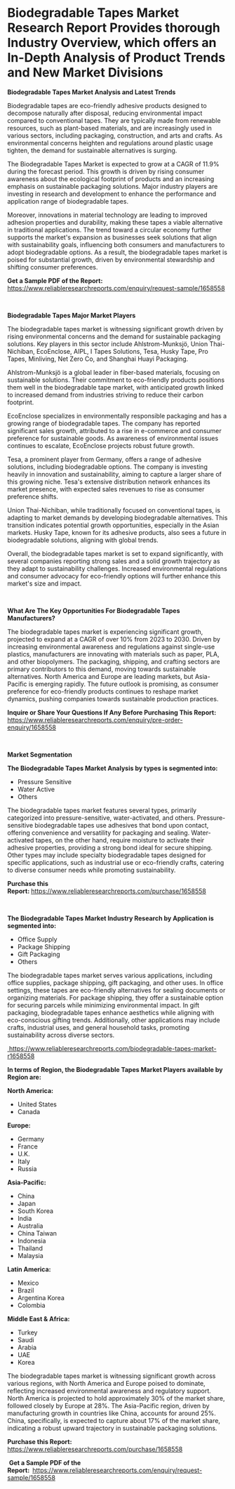 <p><h1>Biodegradable Tapes Market Research Report Provides thorough Industry Overview, which offers an In-Depth Analysis of Product Trends and New Market Divisions</h1></p><p><strong>Biodegradable Tapes Market Analysis and Latest Trends</strong></p>
<p><p>Biodegradable tapes are eco-friendly adhesive products designed to decompose naturally after disposal, reducing environmental impact compared to conventional tapes. They are typically made from renewable resources, such as plant-based materials, and are increasingly used in various sectors, including packaging, construction, and arts and crafts. As environmental concerns heighten and regulations around plastic usage tighten, the demand for sustainable alternatives is surging.</p><p>The Biodegradable Tapes Market is expected to grow at a CAGR of 11.9% during the forecast period. This growth is driven by rising consumer awareness about the ecological footprint of products and an increasing emphasis on sustainable packaging solutions. Major industry players are investing in research and development to enhance the performance and application range of biodegradable tapes. </p><p>Moreover, innovations in material technology are leading to improved adhesion properties and durability, making these tapes a viable alternative in traditional applications. The trend toward a circular economy further supports the market's expansion as businesses seek solutions that align with sustainability goals, influencing both consumers and manufacturers to adopt biodegradable options. As a result, the biodegradable tapes market is poised for substantial growth, driven by environmental stewardship and shifting consumer preferences.</p></p>
<p><strong>Get a Sample PDF of the Report:&nbsp;</strong> <a href="https://www.reliableresearchreports.com/enquiry/request-sample/1658558?utm_campaign=40&utm_medium=2&utm_source=Github&utm_content=ia&utm_term=19042025&utm_id=biodegradable-tapes">https://www.reliableresearchreports.com/enquiry/request-sample/1658558</a></p>
<p>&nbsp;</p>
<p><strong>Biodegradable Tapes Major Market Players</strong></p>
<p><p>The biodegradable tapes market is witnessing significant growth driven by rising environmental concerns and the demand for sustainable packaging solutions. Key players in this sector include Ahlstrom-Munksjö, Union Thai-Nichiban, EcoEnclose, AIPL, I Tapes Solutions, Tesa, Husky Tape, Pro Tapes, Minliving, Net Zero Co, and Shanghai Huayi Packaging.</p><p>Ahlstrom-Munksjö is a global leader in fiber-based materials, focusing on sustainable solutions. Their commitment to eco-friendly products positions them well in the biodegradable tape market, with anticipated growth linked to increased demand from industries striving to reduce their carbon footprint.</p><p>EcoEnclose specializes in environmentally responsible packaging and has a growing range of biodegradable tapes. The company has reported significant sales growth, attributed to a rise in e-commerce and consumer preference for sustainable goods. As awareness of environmental issues continues to escalate, EcoEnclose projects robust future growth.</p><p>Tesa, a prominent player from Germany, offers a range of adhesive solutions, including biodegradable options. The company is investing heavily in innovation and sustainability, aiming to capture a larger share of this growing niche. Tesa's extensive distribution network enhances its market presence, with expected sales revenues to rise as consumer preference shifts.</p><p>Union Thai-Nichiban, while traditionally focused on conventional tapes, is adapting to market demands by developing biodegradable alternatives. This transition indicates potential growth opportunities, especially in the Asian markets. Husky Tape, known for its adhesive products, also sees a future in biodegradable solutions, aligning with global trends.</p><p>Overall, the biodegradable tapes market is set to expand significantly, with several companies reporting strong sales and a solid growth trajectory as they adapt to sustainability challenges. Increased environmental regulations and consumer advocacy for eco-friendly options will further enhance this market's size and impact.</p></p>
<p>&nbsp;</p>
<p><strong>What Are The Key Opportunities For Biodegradable Tapes Manufacturers?</strong></p>
<p><p>The biodegradable tapes market is experiencing significant growth, projected to expand at a CAGR of over 10% from 2023 to 2030. Driven by increasing environmental awareness and regulations against single-use plastics, manufacturers are innovating with materials such as paper, PLA, and other biopolymers. The packaging, shipping, and crafting sectors are primary contributors to this demand, moving towards sustainable alternatives. North America and Europe are leading markets, but Asia-Pacific is emerging rapidly. The future outlook is promising, as consumer preference for eco-friendly products continues to reshape market dynamics, pushing companies towards sustainable production practices.</p></p>
<p><strong>Inquire or Share Your Questions If Any Before Purchasing This Report:</strong> <a href="https://www.reliableresearchreports.com/enquiry/pre-order-enquiry/1658558?utm_campaign=40&utm_medium=2&utm_source=Github&utm_content=ia&utm_term=19042025&utm_id=biodegradable-tapes">https://www.reliableresearchreports.com/enquiry/pre-order-enquiry/1658558</a></p>
<p>&nbsp;</p>
<p><strong>Market Segmentation</strong></p>
<p><strong>The Biodegradable Tapes Market Analysis by types is segmented into:</strong></p>
<p><ul><li>Pressure Sensitive</li><li>Water Active</li><li>Others</li></ul></p>
<p><p>The biodegradable tapes market features several types, primarily categorized into pressure-sensitive, water-activated, and others. Pressure-sensitive biodegradable tapes use adhesives that bond upon contact, offering convenience and versatility for packaging and sealing. Water-activated tapes, on the other hand, require moisture to activate their adhesive properties, providing a strong bond ideal for secure shipping. Other types may include specialty biodegradable tapes designed for specific applications, such as industrial use or eco-friendly crafts, catering to diverse consumer needs while promoting sustainability.</p></p>
<p><strong>Purchase this Report:&nbsp;</strong><a href="https://www.reliableresearchreports.com/purchase/1658558?utm_campaign=40&utm_medium=2&utm_source=Github&utm_content=ia&utm_term=19042025&utm_id=biodegradable-tapes">https://www.reliableresearchreports.com/purchase/1658558</a></p>
<p>&nbsp;</p>
<p><strong>The Biodegradable Tapes Market Industry Research by Application is segmented into:</strong></p>
<p><ul><li>Office Supply</li><li>Package Shipping</li><li>Gift Packaging</li><li>Others</li></ul></p>
<p><p>The biodegradable tapes market serves various applications, including office supplies, package shipping, gift packaging, and other uses. In office settings, these tapes are eco-friendly alternatives for sealing documents or organizing materials. For package shipping, they offer a sustainable option for securing parcels while minimizing environmental impact. In gift packaging, biodegradable tapes enhance aesthetics while aligning with eco-conscious gifting trends. Additionally, other applications may include crafts, industrial uses, and general household tasks, promoting sustainability across diverse sectors.</p></p>
<p><a href="https://www.reliableresearchreports.com/biodegradable-tapes-market-r1658558?utm_campaign=40&utm_medium=2&utm_source=Github&utm_content=ia&utm_term=19042025&utm_id=biodegradable-tapes">&nbsp;https://www.reliableresearchreports.com/biodegradable-tapes-market-r1658558</a></p>
<p><strong>In terms of Region, the Biodegradable Tapes Market Players available by Region are:</strong></p>
<p>
    <p> <strong> North America: </strong>
        <ul>
            <li>United States</li>
            <li>Canada</li>
        </ul>
        </p> 
    <p> <strong> Europe: </strong>
        <ul>
            <li>Germany</li>
            <li>France</li>
            <li>U.K.</li>
            <li>Italy</li>
            <li>Russia</li>
        </ul>
        </p> 
    <p> <strong> Asia-Pacific: </strong>
        <ul>
            <li>China</li>
            <li>Japan</li>
            <li>South Korea</li>
            <li>India</li>
            <li>Australia</li>
            <li>China Taiwan</li>
            <li>Indonesia</li>
            <li>Thailand</li>
            <li>Malaysia</li>
        </ul>
        </p> 
    <p> <strong> Latin America: </strong>
        <ul>
            <li>Mexico</li>
            <li>Brazil</li>
            <li>Argentina Korea</li>
            <li>Colombia</li>
        </ul>
        </p> 
    <p> <strong> Middle East & Africa: </strong>
        <ul>
            <li>Turkey</li>
            <li>Saudi</li>
            <li>Arabia</li>
            <li>UAE</li>
            <li>Korea</li>
        </ul>
    </p>
    </p>
<p><p>The biodegradable tapes market is witnessing significant growth across various regions, with North America and Europe poised to dominate, reflecting increased environmental awareness and regulatory support. North America is projected to hold approximately 30% of the market share, followed closely by Europe at 28%. The Asia-Pacific region, driven by manufacturing growth in countries like China, accounts for around 25%. China, specifically, is expected to capture about 17% of the market share, indicating a robust upward trajectory in sustainable packaging solutions.</p></p>
<p><strong>Purchase this Report: </strong><a href="https://www.reliableresearchreports.com/purchase/1658558?utm_campaign=40&utm_medium=2&utm_source=Github&utm_content=ia&utm_term=19042025&utm_id=biodegradable-tapes">https://www.reliableresearchreports.com/purchase/1658558</a></p>
<p>&nbsp;<strong>Get a Sample PDF of the Report:&nbsp;&nbsp;</strong><a href="https://www.reliableresearchreports.com/enquiry/request-sample/1658558?utm_campaign=40&utm_medium=2&utm_source=Github&utm_content=ia&utm_term=19042025&utm_id=biodegradable-tapes">https://www.reliableresearchreports.com/enquiry/request-sample/1658558</a></p>
<p><strong></strong></p>
<p><p></p><p></p><p></p></p>